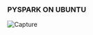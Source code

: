 ###                            **PYSPARK ON UBUNTU**




![Capture](https://github.com/user-attachments/assets/1bd5edf1-f265-4ce6-a183-f0212987ecec)
